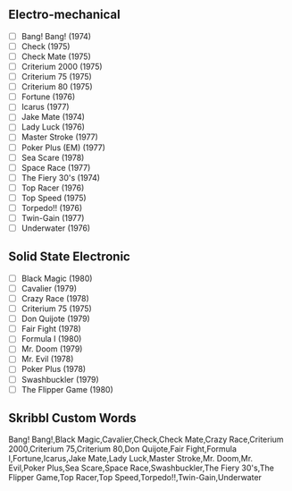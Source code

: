 ## Electro-mechanical
- [ ] Bang! Bang! (1974)
- [ ] Check (1975)
- [ ] Check Mate (1975)
- [ ] Criterium 2000 (1975)
- [ ] Criterium 75 (1975)
- [ ] Criterium 80 (1975)
- [ ] Fortune (1976)
- [ ] Icarus (1977)
- [ ] Jake Mate (1974)
- [ ] Lady Luck (1976)
- [ ] Master Stroke (1977)
- [ ] Poker Plus (EM) (1977)
- [ ] Sea Scare (1978)
- [ ] Space Race (1977)
- [ ] The Fiery 30's (1974)
- [ ] Top Racer (1976)
- [ ] Top Speed (1975)
- [ ] Torpedo!! (1976)
- [ ] Twin-Gain (1977)
- [ ] Underwater (1976)
## Solid State Electronic
- [ ] Black Magic (1980)
- [ ] Cavalier (1979)
- [ ] Crazy Race (1978)
- [ ] Criterium 75 (1975)
- [ ] Don Quijote (1979)
- [ ] Fair Fight (1978)
- [ ] Formula I (1980)
- [ ] Mr. Doom (1979)
- [ ] Mr. Evil (1978)
- [ ] Poker Plus (1978)
- [ ] Swashbuckler (1979)
- [ ] The Flipper Game (1980)
## Skribbl Custom Words
Bang! Bang!,Black Magic,Cavalier,Check,Check Mate,Crazy Race,Criterium 2000,Criterium 75,Criterium 80,Don Quijote,Fair Fight,Formula I,Fortune,Icarus,Jake Mate,Lady Luck,Master Stroke,Mr. Doom,Mr. Evil,Poker Plus,Sea Scare,Space Race,Swashbuckler,The Fiery 30's,The Flipper Game,Top Racer,Top Speed,Torpedo!!,Twin-Gain,Underwater